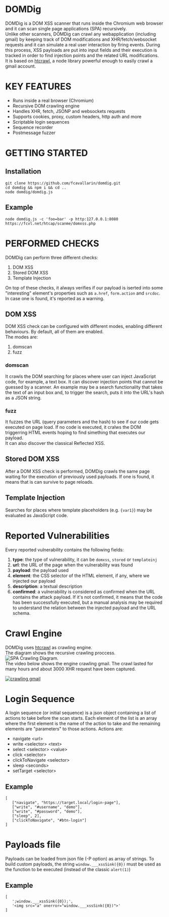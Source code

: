 # DOMDig
DOMDig is a DOM XSS scanner that runs inside the Chromium web browser and it can scan single page applications (SPA) recursively.  
Unlike other scanners, DOMDig can crawl any webapplication (including gmail) by keeping track of DOM modifications and XHR/fetch/websocket requests and it can simulate a real user interaction by firing events. During this process, XSS payloads are put into input fields and their execution is tracked in order to find injection points and the related URL modifications.  
It is based on [htcrawl](https://htcrawl.org), a node library powerful enough to easily crawl a gmail account.


# KEY FEATURES
- Runs inside a real browser (Chromium)
- Recursive DOM crawling engine
- Handles XHR, fetch, JSONP and websockets requests
- Supports cookies, proxy, custom headers, http auth and more
- Scriptable login sequences
- Sequence recorder
- Postmessage fuzzer

# GETTING STARTED
## Installation
```
git clone https://github.com/fcavallarin/domdig.git
cd domdig && npm i && cd ..
node domdig/domdig.js
```

## Example
```
node domdig.js -c 'foo=bar' -p http:127.0.0.1:8080 https://fcvl.net/htcap/scanme/domxss.php
```

# PERFORMED CHECKS
DOMDig can perform three different checks:  
1. DOM XSS
2. Stored DOM XSS
3. Template Injection

On top of these checks, it always verifies if our payload is iserted into some "interesting" element's properties such as `a.href`, `form.action` and `srcdoc`.
In case one is found, it's reported as a warning.

## DOM XSS
DOM XSS check can be configured with different modes, enabling different behaviours. By default, all of them are enabled.  
The modes are:  
1. domscan
2. fuzz

### domscan
It crawls the DOM searching for places where user can inject JavaScript code, for example, a text box. It can discover injection points that cannot
be guessed by a scanner. An example may be a search functionality that takes the text of an input box and, to trigger the search, puts it into 
the URL's hash as a JSON string. 

### fuzz
It fuzzes the URL (query parameters and the hash) to see if our code gets executed on page load. If no code is executed, it cralws the
DOM triggerring HTML events hoping to find simething that executes our payload.  
It can also discover the classical Reflected XSS.

## Stored DOM XSS
After a DOM XSS check is performed, DOMDig crawls the same page waiting for the execution of previously used
payloads. If one is found, it means that is can survive to page reloads.

## Template Injection
Searches for places where template placeholders (e.g. `{var1}`) may be evaluated as JavaScript code.

# Reported Vulnerabilities
Every reported vulnerability contains the following fields:
1. **type**: the type of vulnerability, it can be `domxss`, `stored` or `templateinj`
2. **url**: the URL of the page when the vulnerability was found
3. **payload**: the payload used
4. **element**: the CSS selector of the HTML element, if any, where we injected our payload
5. **description**: a textual description
6. **confirmed**: a vulnerability is considered as confirmed when the URL contains the attack payload. If it's 
not confirmed, it means that the code has been successfully executed, but a manual analysis may be required 
to understand the relation between the injected payload and the URL schema.


# Crawl Engine
DOMDig uses [htcrawl](https://htcrawl.org) as crawling engine.  
The diagram shows the recursive crawling proccess.  
![SPA Crawling Diagram](https://htcrawl.org/img/htcap-flowchart.png).   
The video below shows the engine crawling gmail. The crawl lasted for many hours and about 3000 XHR request have been captured.

[![crawling gmail](https://fcvl.net/htcap/img/htcap-gmail-video.png)](https://www.youtube.com/watch?v=5FLmWjKE2JI "HTCAP Crawling Gmail")

# Login Sequence
A login sequence (or initial sequence) is a json object containing a list of actions to take before the scan starts.
Each element of the list is an array where the first element is the name of the action to take and the remaining elements are "parameters" to those actions.
Actions are:
- navigate &lt;url&gt;
- write &lt;selector&gt; &lt;text&gt;
- select &lt;selector&gt; &lt;value&gt;
- click &lt;selector&gt;
- clickToNavigate &lt;selector&gt;
- sleep &lt;seconds&gt;
- setTarget &lt;selector&gt;

## Example
```
[
   ["navigate", "https://target.local/login-page"],
   ["write", "#username", "demo"],
   ["write", "#password", "demo"],
   ["sleep", 2],
   ["clickToNavigate", "#btn-login"]
]
```

# Payloads file
Payloads can be loaded from json file (-P option) as array of strings. To build custom payloads, the string `window.___xssSink({0})` must be used as the function to be executed (instead of the classic `alert(1)`)

## Example
```
[
   ';window.___xssSink({0});',
   '<img src="a" onerror="window.___xssSink({0})">'
]
```
